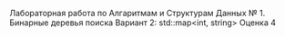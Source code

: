 Лабораторная работа по Алгаритмам и Структурам Данных № 1. Бинарные деревья поиска    Вариант 2: std::map<int, string> 
Оценка 4

